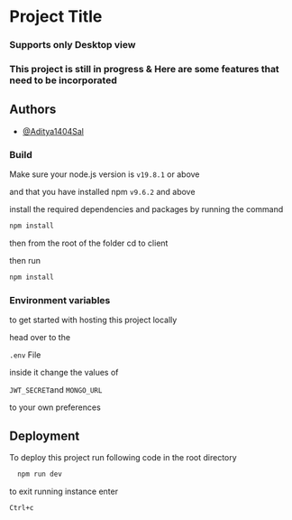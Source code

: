# Project Title



### Supports only Desktop view

### This project is still in progress & Here are some features that need to be incorporated



## Authors

- [@Aditya1404Sal](https://www.github.com/Aditya1404Sal)


### Build

Make sure your node.js version is `v19.8.1` or above 

and that you have installed npm `v9.6.2` and above

install the required dependencies and packages by running the command

```bash
npm install
````

then from the root of the folder cd to client

then run 
```bash
npm install
```

### Environment variables

to get started with hosting this project locally 

head over to the 

`
.env
`
File

inside it change the values of

`
JWT_SECRET
`and
`
MONGO_URL
`

to your own preferences 



## Deployment

To deploy this project run following code in the root directory

```bash
  npm run dev
```

to exit running instance enter 

```bash
Ctrl+c
```

